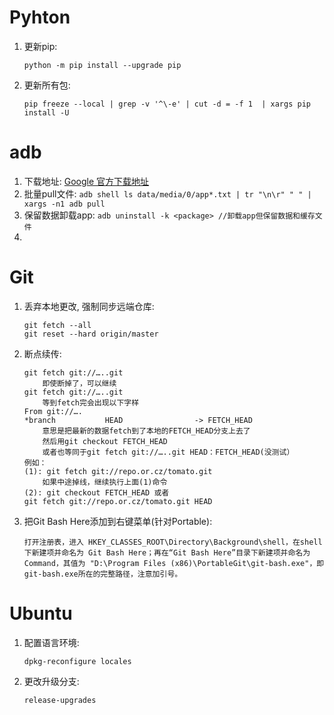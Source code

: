 # Pyhton
1. 更新pip: 

	`python -m pip install --upgrade pip`
	
2. 更新所有包: 
	
	`pip freeze --local | grep -v '^\-e' | cut -d = -f 1  | xargs pip install -U`
	
# adb
1. 下载地址: [Google 官方下载地址](https://developer.android.com/studio/releases/platform-tools)
2. 批量pull文件: `adb shell ls data/media/0/app*.txt | tr "\n\r" " " | xargs -n1 adb pull`
3. 保留数据卸载app: `adb uninstall -k <package> //卸载app但保留数据和缓存文件`
4. 
	
# Git
1. 丢弃本地更改, 强制同步远端仓库:

	```
	git fetch --all
	git reset --hard origin/master
	```
2. 断点续传:

	```
	git fetch git://…..git
		即使断掉了，可以继续
	git fetch git://…..git
		等到fetch完会出现以下字样
	From git://….
	*branch           HEAD                -> FETCH_HEAD
		意思是把最新的数据fetch到了本地的FETCH_HEAD分支上去了
		然后用git checkout FETCH_HEAD
		或者也等同于git fetch git://…..git HEAD：FETCH_HEAD(没测试）
	例如：
	(1): git fetch git://repo.or.cz/tomato.git
		如果中途掉线，继续执行上面(1)命令
	(2): git checkout FETCH_HEAD 或者 git fetch git://repo.or.cz/tomato.git HEAD 
	```
	
3. 把Git Bash Here添加到右键菜单(针对Portable):

	```
	打开注册表，进入 HKEY_CLASSES_ROOT\Directory\Background\shell，在shell下新建项并命名为 Git Bash Here；再在“Git Bash Here”目录下新建项并命名为 Command，其值为 "D:\Program Files (x86)\PortableGit\git-bash.exe"，即git-bash.exe所在的完整路径，注意加引号。
	```
# Ubuntu

1. 配置语言环境:
	
	`dpkg-reconfigure locales`
	
2. 更改升级分支:

	`release-upgrades`

